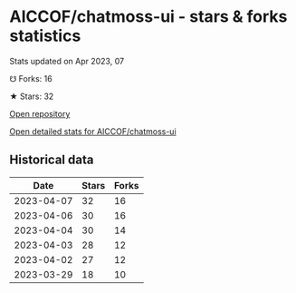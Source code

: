 # AICCOF/chatmoss-ui - stars & forks statistics

Stats updated on Apr 2023, 07

☋ Forks: 16

★ Stars: 32

[Open repository](https://github.com/AICCOF/chatmoss-ui)

[Open detailed stats for AICCOF/chatmoss-ui](https://reviewgithub.com/rep/AICCOF/chatmoss-ui)

## Historical data
| Date | Stars | Forks |
|------|-------|-------|
| 2023-04-07 | 32 | 16 | 
| 2023-04-06 | 30 | 16 | 
| 2023-04-04 | 30 | 14 | 
| 2023-04-03 | 28 | 12 | 
| 2023-04-02 | 27 | 12 | 
| 2023-03-29 | 18 | 10 | 

